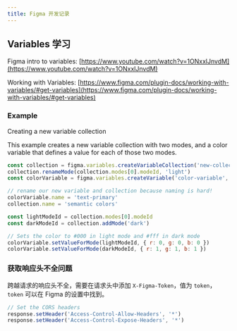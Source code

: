 ```yaml
---
title: Figma 开发记录
---
```


## Variables 学习

Figma intro to variables: [https://www.youtube.com/watch?v=1ONxxlJnvdM](https://www.youtube.com/watch?v=1ONxxlJnvdM)

Working with Variables: [https://www.figma.com/plugin-docs/working-with-variables/#get-variables](https://www.figma.com/plugin-docs/working-with-variables/#get-variables)

### Example

Creating a new variable collection

This example creates a new variable collection with two modes, and a color variable that defines a value for each of those two modes.

```js
const collection = figma.variables.createVariableCollection('new-collection')
collection.renameMode(collection.modes[0].modeId, 'light')
const colorVariable = figma.variables.createVariable('color-variable', collection, 'COLOR')

// rename our new variable and collection because naming is hard!
colorVariable.name = 'text-primary'
collection.name = 'semantic colors'

const lightModeId = collection.modes[0].modeId
const darkModeId = collection.addMode('dark')

// Sets the color to #000 in light mode and #fff in dark mode
colorVariable.setValueForMode(lightModeId, { r: 0, g: 0, b: 0 })
colorVariable.setValueForMode(darkModeId, { r: 1, g: 1, b: 1 })
```

### 获取响应头不全问题

跨越请求的响应头不全，需要在请求头中添加 `X-Figma-Token`，值为 `token`，`token` 可以在 Figma 的设置中找到。

```ts
// Set the CORS headers
response.setHeader('Access-Control-Allow-Headers', '*')
response.setHeader('Access-Control-Expose-Headers', '*')
```